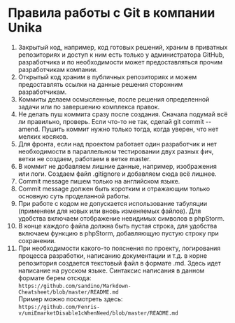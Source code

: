 # Правила работы с Git в компании Unika

1.  Закрытый код, например, код готовых решений, храним в приватных репозиториях и доступ к ним есть только у администратора GitHub, разработчика и по необходимости может предоставляться прочим разработчикам компании.
2.  Открытый код храним в публичных репозиториях и можем предоставлять ссылки на данные решения сторонним разработчикам.
3.  Коммиты делаем осмысленные, после решения определенной задачи или по завершению комплекса правок.
4.  Не делать пуш коммита сразу после создания. Сначала подумай всё ли правильно, проверь. Если что-то не так, сделай git commit --amend. Пушить коммит нужно только тогда, когда уверен, что нет мелких косяков.
5.  Для фронта, если над проектом работает один разработчик и нет необходимости в параллельном тестировании двух разных фич, ветки не создаем, работаем в ветке master.
6.  В коммит не добавляем лишние данные, например, изображения или логи. Создаем файл .gitignore и добавляем сюда всё лишнее.
7.  Commit message пишем только на английском языке.
8.  Commit message должен быть коротким и отражающим только основную суть проделанной работы.
9.  При работе с кодом не допускается использование табуляции (применяем для новых или вновь изменяемых файлов). Для удобства включаем отображение невидимых символов в phpStorm. 
10. В конце каждого файла должна быть пустая строка, для удобства включаем функцию в phpStorm, добавляющую пустую строку при сохранении.
11. При необходимости какого-то пояснения по проекту, логирования процесса разработки, написанию документации и т.д. в корне репозитория создается текстовый файл в формате .md. Здесь идет написание на русском языке. Синтаксис написания в данном формате берем отсюда:  
`https://github.com/sandino/Markdown-Cheatsheet/blob/master/README.md`  
Пример можно посмотреть здесь:  
`https://github.com/Fenris-v/umiEmarketDisable1cWhenNeed/blob/master/README.md`
